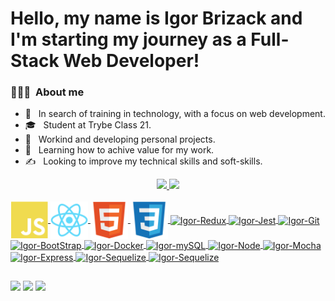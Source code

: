 # Hello, my name is Igor Brizack and I'm starting my journey as a Full-Stack Web Developer!

<h3> 👨🏻‍💻 &nbsp;About me </h3>

- 🤔 &nbsp; In search of training in technology, with a focus on web development.
- 🎓 &nbsp; Student at Trybe Class 21.
- 💼 &nbsp; Workind and developing personal projects.
- 🌱 &nbsp; Learning how to achive value for my work.
- ✍️ &nbsp; Looking to improve my technical skills and soft-skills.

<div align="center">
  <a href="https://github.com/igorbrizack">
  <img height="150em" src="https://github-readme-stats.vercel.app/api?username=IgorBrizack&show_icons=true&theme=dark&include_all_commits=true&count_private=true"/>
  <img height="150em" src="https://github-readme-stats.vercel.app/api/top-langs/?username=IgorBrizack&layout=compact&langs_count=7&theme=dark"/>
</div>
<div style="display: inline_block"><br>
  <img align="center" alt="Igor" height="60" width="60" src="https://raw.githubusercontent.com/devicons/devicon/master/icons/javascript/javascript-plain.svg">
  <img align="center" alt="Igor-React" height="60" width="60" src="https://raw.githubusercontent.com/devicons/devicon/master/icons/react/react-original.svg">
  <img align="center" alt="Igor-HTML" height="60" width="60" src="https://raw.githubusercontent.com/devicons/devicon/master/icons/html5/html5-original.svg">
  <img align="center" alt="Igor-CSS" height="60" width="60" src="https://raw.githubusercontent.com/devicons/devicon/master/icons/css3/css3-original.svg">
  <img align="center" alt="Igor-Redux" height="60" width="60" src="https://cdn.jsdelivr.net/gh/devicons/devicon/icons/redux/redux-original.svg" />
  <img align="center" alt="Igor-Jest" height="60" width="60" src="https://cdn.jsdelivr.net/gh/devicons/devicon/icons/jest/jest-plain.svg" />
  <img align="center" alt="Igor-Git" height="60" width="60" src="https://cdn.jsdelivr.net/gh/devicons/devicon/icons/git/git-original.svg" />
  <img align="center" alt="Igor-BootStrap" height="60" width="60" src="https://cdn.jsdelivr.net/gh/devicons/devicon/icons/bootstrap/bootstrap-original.svg" />
  <img align="center" alt="Igor-Docker" height="60" width="60" src="https://cdn.jsdelivr.net/gh/devicons/devicon/icons/docker/docker-original.svg" />
  <img align="center" alt="Igor-mySQL" height="60" width="60" src="https://cdn.jsdelivr.net/gh/devicons/devicon/icons/mysql/mysql-original.svg" />
  <img align="center" alt="Igor-Node" height="60" width="60" src="https://cdn.jsdelivr.net/gh/devicons/devicon/icons/nodejs/nodejs-plain.svg" />
  <img align="center" alt="Igor-Mocha" height="60" width="60" src="https://cdn.jsdelivr.net/gh/devicons/devicon/icons/mocha/mocha-plain.svg" />
  <img align="center" alt="Igor-Express" height="60" width="60" src="https://cdn.jsdelivr.net/gh/devicons/devicon/icons/express/express-original.svg" />
  <img align="center" alt="Igor-Sequelize" height="60" width="60" src="https://cdn.jsdelivr.net/gh/devicons/devicon/icons/sequelize/sequelize-original.svg" />
  <img align="center" alt="Igor-Sequelize" height="60" width="60" src="https://cdn.jsdelivr.net/gh/devicons/devicon/icons/typescript/typescript-original.svg" />
</div>
  
  ##
 
<div> 
  <a href="https://www.instagram.com/igorbrizack/?hl=pt" target="_blank"><img src="https://img.shields.io/badge/-Instagram-%23E4405F?style=for-the-badge&logo=instagram&logoColor=white" target="_blank"></a>
  <a href = "mailto:igor_brizack@hotmail.com.com"><img src="https://img.shields.io/badge/-Gmail-%23333?style=for-the-badge&logo=gmail&logoColor=white" target="_blank"></a>
  <a href="https://www.linkedin.com/in/igor-brizack-a627b1129/" target="_blank"><img src="https://img.shields.io/badge/-LinkedIn-%230077B5?style=for-the-badge&logo=linkedin&logoColor=white" target="_blank"></a>  
</div>
